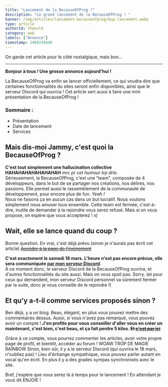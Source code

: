```yaml
---
title: "Lancement de la BecauseOfProg !"
description: "Le grand lancement de la BecauseOfProg ! "
banner: /img/articles/lancement-becauseofprog/bop-lancement.webp
type: article
authorId: theovld
category: web
labels: ["Annonce"]
timestamp: 1489239640
---
```


<span class="text--secondary font-italic">On garde cet article pour le côté nostalgique, mais bon...</span>

---

**Bonjour à tous ! Une grosse annonce aujourd'hui !** 

La BecauseOfProg va enfin se lancer officiellement, ce qui voudra dire que certaines fonctionnalités du sites seront enfin disponibles, ainsi que le serveur Discord qui ouvrira ! Cet article sert aussi à faire une mini présentation de la BecauseOfProg !

### Sommaire :

* Présentation
* Date de lancement
* Services


Mais dis-moi Jammy, c'est quoi la BecauseOfProg ?
-------------------------------------------------

**C'est tout simplement une hallucination collective HAHAHAHAHAHAHAHAH** *mrc pr cet humour trp drle*.    
Sérieusement, la BecauseOfProg, c'est une "team", composée de 4 développeurs, dans le but de se partager nos créations, nos délires, nos passions. Elle permet aussi le rassemblement de la communauté de développement, pour encore plus de fun. *Yeah !*  
Nous ne faisons ça en aucun cas dans un but lucratif. Nous voulons simplement nous amuser tous ensemble. Cette team est fermée, c'est-à-dire, inutile de demander à la rejoindre vous serez refusé. Mais si on vous propose, on espère que vous accepterez ! x)

Wait, elle se lance quand du coup ?
-----------------------------------

Bonne question. En vrai, c'est déjà prévu (sinon je n'aurais pas écrit cet article) ~~[Accéder à la page de l'événement](https://becauseofprog.cf/events)~~

**C'est exactement le samedi 18 mars. L'heure n'est pas encore prévue, elle sera communiquée [par mon serveur Discord](http://discord.gg/eeSXyzB)**.  
À ce moment donc, le serveur Discord de la BecauseOfProg ouvrira, et d'autres fonctionnalités du site aussi. Mais on vous spoil pas. Sorry. (et pour ceux qui demandent, mon serveur Discord personnel va sûrement fermer par la suite, donc je vous conseille de le rejoindre !)

Et qu'y a-t-il comme services proposés sinon ?
-------------------------------------------

Ben déjà, y a un blog. Beau, élégant, en plus vous pouvez mettre des commentaires dessus. Aussi, si vous n'avez pas remarqué, vous pouvez avoir un compte ! **J'en profite pour vous conseiller d'aller vous en créer un maintenant, c'est bien, c'est beau, et ça fait perdre 5 kilos. ~~Et [c'est par ici](https://becauseofprog.cf/account)~~** 

Grâce à ce compte, vous pourrez commenter les articles, avoir votre propre page de profil, et bientôt, accéder au forum ! WOAW TROP DE MAGIE RAINBOW Sinon, bien sûr, il y a le serveur Discord (qui ouvrira le 18 mars, n'oubliez pas) ! Lieu d'échange sympathique, vous pouvez parler autant en vocal qu'en écrit. En plus il y a des grades sympas synchronisés avec le site.

Bref, j'espère que vous serez là à temps pour le lancement ! En attendant je vous dit ENJOIE !

 

